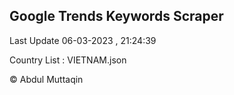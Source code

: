 

## Google Trends Keywords Scraper 
 
Last Update 06-03-2023 , 21:24:39

Country List :
VIETNAM.json



© Abdul Muttaqin 
